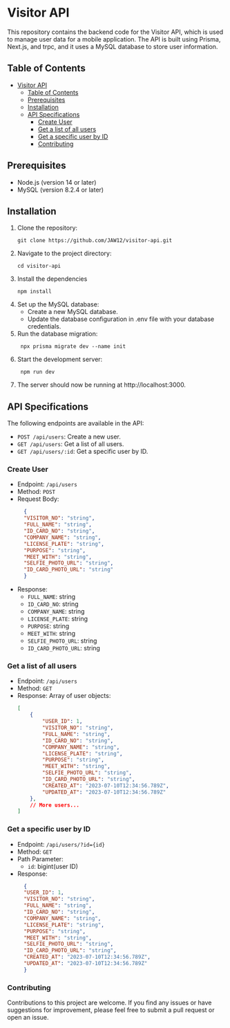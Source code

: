 # Visitor API

This repository contains the backend code for the Visitor API, which is used to manage user data for a mobile application. The API is built using Prisma, Next.js, and trpc, and it uses a MySQL database to store user information.

## Table of Contents

- [Visitor API](#visitor-api)
  - [Table of Contents](#table-of-contents)
  - [Prerequisites](#prerequisites)
  - [Installation](#installation)
  - [API Specifications](#api-specifications)
    - [Create User](#create-user)
    - [Get a list of all users](#get-a-list-of-all-users)
    - [Get a specific user by ID](#get-a-specific-user-by-id)
    - [Contributing](#contributing)

## Prerequisites

- Node.js (version 14 or later)
- MySQL (version 8.2.4 or later)

## Installation

1. Clone the repository:
   ```shell
   git clone https://github.com/JAW12/visitor-api.git
   ```
2. Navigate to the project directory:
   ```shell
   cd visitor-api
   ```
3. Install the dependencies
   ```shell
   npm install
   ```
4. Set up the MySQL database:
   - Create a new MySQL database.
   - Update the database configuration in .env file with your database credentials.
5. Run the database migration:
   ```shell
    npx prisma migrate dev --name init
   ```
6. Start the development server:
   ```shell
    npm run dev
   ```
7. The server should now be running at http://localhost:3000.

## API Specifications

The following endpoints are available in the API:

- `POST /api/users`: Create a new user.
- `GET /api/users`: Get a list of all users.
- `GET /api/users/:id`: Get a specific user by ID.

### Create User

- Endpoint: `/api/users`
- Method: `POST`
- Request Body:
  ```json
    {
    "VISITOR_NO": "string",
    "FULL_NAME": "string",
    "ID_CARD_NO": "string",
    "COMPANY_NAME": "string",
    "LICENSE_PLATE": "string",
    "PURPOSE": "string",
    "MEET_WITH": "string",
    "SELFIE_PHOTO_URL": "string",
    "ID_CARD_PHOTO_URL": "string"
    }
  ```
- Response:
  - `FULL_NAME`: string
  - `ID_CARD_NO`: string
  - `COMPANY_NAME`: string
  - `LICENSE_PLATE`: string
  - `PURPOSE`: string
  - `MEET_WITH`: string
  - `SELFIE_PHOTO_URL`: string
  - `ID_CARD_PHOTO_URL`: string

### Get a list of all users

- Endpoint: `/api/users`
- Method: `GET`
- Response: Array of user objects:
  ```json
  [
      {
          "USER_ID": 1,
          "VISITOR_NO": "string",
          "FULL_NAME": "string",
          "ID_CARD_NO": "string",
          "COMPANY_NAME": "string",
          "LICENSE_PLATE": "string",
          "PURPOSE": "string",
          "MEET_WITH": "string",
          "SELFIE_PHOTO_URL": "string",
          "ID_CARD_PHOTO_URL": "string",
          "CREATED_AT": "2023-07-10T12:34:56.789Z",
          "UPDATED_AT": "2023-07-10T12:34:56.789Z"
      },
      // More users...
  ]
  ```

### Get a specific user by ID

- Endpoint: `/api/users/?id={id}`
- Method: `GET`
- Path Parameter:
  - `id`: bigint(user ID)
- Response:
  ```json
    {
    "USER_ID": 1,
    "VISITOR_NO": "string",
    "FULL_NAME": "string",
    "ID_CARD_NO": "string",
    "COMPANY_NAME": "string",
    "LICENSE_PLATE": "string",
    "PURPOSE": "string",
    "MEET_WITH": "string",
    "SELFIE_PHOTO_URL": "string",
    "ID_CARD_PHOTO_URL": "string",
    "CREATED_AT": "2023-07-10T12:34:56.789Z",
    "UPDATED_AT": "2023-07-10T12:34:56.789Z"
    }
  ```

### Contributing

Contributions to this project are welcome. If you find any issues or have suggestions for improvement, please feel free to submit a pull request or open an issue.
